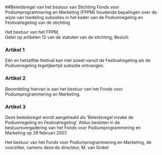 <meta http-equiv='Content-Type' content='text/html; charset=utf-8' />

##Beleidsregel van het bestuur van Stichting Fonds voor Podiumprogrammering en Marketing (FPPM) houdende bepalingen over de wijze van toedeling subsidies in het kader van de Podiumregeling en Festivalregeling van de stichting

Het bestuur van het FPPM,  
Gelet op artikelen 12 van de statuten van de stichting;
Besluit:    

### Artikel  1  

Eén en hetzelfde festival kan niet zowel vanuit de Festivalregeling als de Podiumregeling tegelijkertijd subsidie ontvangen. 

### Artikel  2  

Beoordeling hiervan is aan het bestuur van het Fonds voor Podiumprogrammering en Marketing. 

### Artikel  3  

Deze beleidsregel wordt aangehaald als ‘Beleidsregel inzake de Podiumregeling en Festivalregeling’. 
Aldus besloten in de bestuursvergadering van het Fonds voor Podiumprogrammering en Marketing op 28 februari 2007.  

Het 
bestuur van het Fonds voor Podiumprogrammering en Marketing, de 
voorzitter, namens deze:de 
directeur,
M. van Ginkel     

